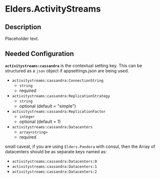 # **Elders.ActivityStreams**

## **Description**

Placeholder text.

## **Needed Configuration**

**`activitystreams:cassandra`** is the contextual setting key. This can be structured as a `json` object if appsettings.json are being used.

- `activitystreams:cassandra:ConnectionString`
  - `string`
  - required
- `activitystreams:cassandra:ReplicationStrategy`
  - `string` 
  - optional (default = "simple")
- `activitystreams:cassandra:ReplicationFactor`
  - `integer` 
  - optional (default = 1)
- `activitystreams:cassandra:Datacenters`
  - `array<string>`
  - required

small caveat, if you are using `Elders.Pandora` with consul, then the Array of datacenters should be as separate keys named as:
- `activitystreams:cassandra:Datacenters:0`
- `activitystreams:cassandra:Datacenters:1`
- `activitystreams:cassandra:Datacenters:2`
